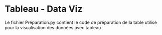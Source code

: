 # Tableau - Data Viz

Le fichier Préparation.py contient le code de préparation de la table utilisé pour la visualisation des données avec tableau


